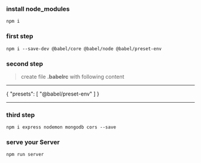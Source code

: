 ### install node_modules

`npm i`

### first step

`npm i --save-dev @babel/core @babel/node @babel/preset-env`

### second step

> create file **.babelrc** with following content

---

{
  "presets": [
    "@babel/preset-env"
  ]
}

---
### third step

`npm i express nodemon mongodb cors --save`

### serve your Server

`npm run server`

